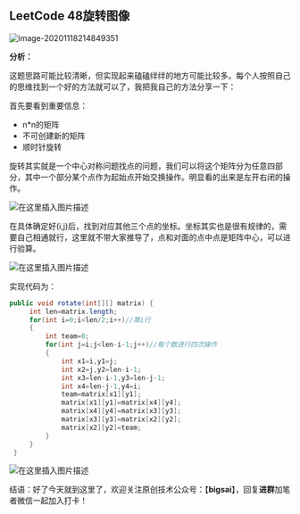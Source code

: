 ## LeetCode 48旋转图像
![image-20201118214849351](https://bigsai.oss-cn-shanghai.aliyuncs.com/img/image-20201118214849351.png)

**分析：**

这题思路可能比较清晰，但实现起来磕磕绊绊的地方可能比较多。每个人按照自己的思维找到一个好的方法就可以了，我把我自己的方法分享一下：

首先要看到重要信息：
- n*n的矩阵
- 不可创建新的矩阵
- 顺时针旋转

旋转其实就是一个中心对称问题找点的问题，我们可以将这个矩阵分为任意四部分，其中一个部分某个点作为起始点开始交换操作。明显看的出来是左开右闭的操作。

![在这里插入图片描述](https://img-blog.csdnimg.cn/20201031201502154.png?x-oss-process=image/watermark,type_ZmFuZ3poZW5naGVpdGk,shadow_10,text_aHR0cHM6Ly9ibG9nLmNzZG4ubmV0L3FxXzQwNjkzMTcx,size_1,color_FFFFFF,t_70)


在具体确定好(i,j)后，找到对应其他三个点的坐标。坐标其实也是很有规律的，需要自己相通就行，这里就不带大家推导了，点和对面的点中点是矩阵中心，可以进行验算。

 ![在这里插入图片描述](https://img-blog.csdnimg.cn/2020103120160354.png?x-oss-process=image/watermark,type_ZmFuZ3poZW5naGVpdGk,shadow_10,text_aHR0cHM6Ly9ibG9nLmNzZG4ubmV0L3FxXzQwNjkzMTcx,size_1,color_FFFFFF,t_70)

实现代码为：

```java
public void rotate(int[][] matrix) {
	 int len=matrix.length;
	 for(int i=0;i<len/2;i++)//第i行
	 {
		 int team=0;
		 for(int j=i;j<len-i-1;j++)//每个数进行四次操作
		 {
			 int x1=i,y1=j;
			 int x2=j,y2=len-i-1;
			 int x3=len-i-1,y3=len-j-1;
			 int x4=len-j-1,y4=i;
			 team=matrix[x1][y1];
			 matrix[x1][y1]=matrix[x4][y4];
			 matrix[x4][y4]=matrix[x3][y3];
			 matrix[x3][y3]=matrix[x2][y2];
			 matrix[x2][y2]=team;
		 }
	 }
 }
```


![在这里插入图片描述](https://img-blog.csdnimg.cn/20201031193516197.png?x-oss-process=image/watermark,type_ZmFuZ3poZW5naGVpdGk,shadow_10,text_aHR0cHM6Ly9ibG9nLmNzZG4ubmV0L3FxXzQwNjkzMTcx,size_1,color_FFFFFF,t_70)

结语：好了今天就到这里了，欢迎关注原创技术公众号：【**bigsai**】，回复**进群**加笔者微信一起加入打卡！

